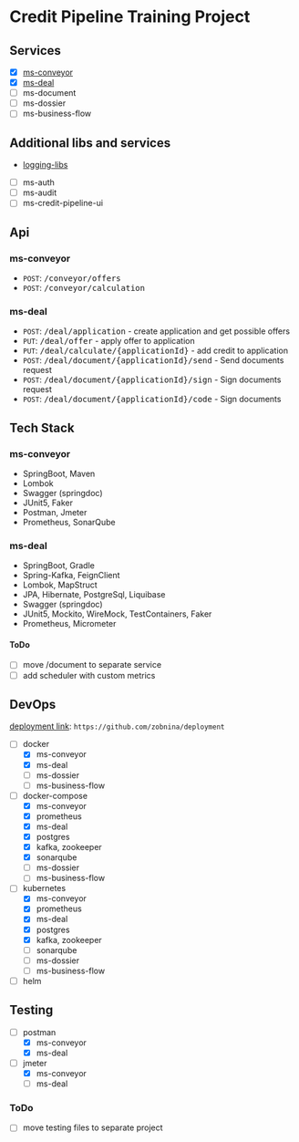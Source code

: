 # Credit Pipeline Training Project

## Services

- [X] [ms-conveyor](https://github.com/zobnina/credit-pipeline/tree/develop/ms-conveyor)
- [X] [ms-deal](https://github.com/zobnina/credit-pipeline/tree/develop/ms-deal)
- [ ] ms-document
- [ ] ms-dossier
- [ ] ms-business-flow

## Additional libs and services

- [logging-libs](https://github.com/zobnina/logging-lib)
- [ ] ms-auth
- [ ] ms-audit
- [ ] ms-credit-pipeline-ui

## Api

### ms-conveyor

- `POST`: <tt>/conveyor/offers</tt>
- `POST`: <tt>/conveyor/calculation</tt>

### ms-deal

- `POST`: <tt>/deal/application</tt> - create application and get possible offers
- `PUT`: <tt>/deal/offer</tt> - apply offer to application
- `PUT`: <tt>/deal/calculate/{applicationId}</tt> - add credit to application
- `POST`: <tt>/deal/document/{applicationId}/send</tt> - Send documents request
- `POST`: <tt>/deal/document/{applicationId}/sign</tt> - Sign documents request
- `POST`: <tt>/deal/document/{applicationId}/code</tt> - Sign documents

## Tech Stack

### ms-conveyor

- SpringBoot, Maven
- Lombok
- Swagger (springdoc)
- JUnit5, Faker
- Postman, Jmeter
- Prometheus, SonarQube

### ms-deal

- SpringBoot, Gradle
- Spring-Kafka, FeignClient
- Lombok, MapStruct
- JPA, Hibernate, PostgreSql, Liquibase
- Swagger (springdoc)
- JUnit5, Mockito, WireMock, TestContainers, Faker
- Prometheus, Micrometer

#### ToDo

- [ ] move /document to separate service
- [ ] add scheduler with custom metrics

## DevOps

[deployment link](https://github.com/zobnina/deployment): `https://github.com/zobnina/deployment`

- [ ] docker
    - [X] ms-conveyor
    - [X] ms-deal
    - [ ] ms-dossier
    - [ ] ms-business-flow
- [ ] docker-compose
    - [X] ms-conveyor
    - [X] prometheus
    - [X] ms-deal
    - [X] postgres
    - [X] kafka, zookeeper
    - [X] sonarqube
    - [ ] ms-dossier
    - [ ] ms-business-flow
- [ ] kubernetes
    - [X] ms-conveyor
    - [X] prometheus
    - [X] ms-deal
    - [X] postgres
    - [X] kafka, zookeeper
    - [ ] sonarqube
    - [ ] ms-dossier
    - [ ] ms-business-flow
- [ ] helm

## Testing

- [ ] postman
    - [X] ms-conveyor
    - [X] ms-deal
- [ ] jmeter
    - [X] ms-conveyor
    - [ ] ms-deal

### ToDo

- [ ] move testing files to separate project
